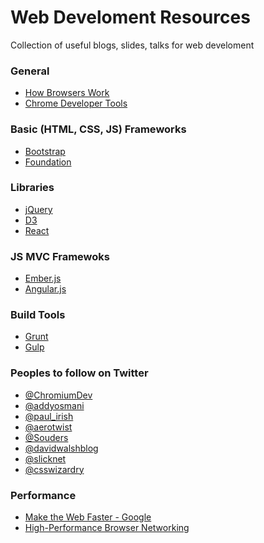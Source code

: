Web Develoment Resources
========================

Collection of useful blogs, slides, talks for web develoment

### General

- [How Browsers Work](http://www.html5rocks.com/en/tutorials/internals/howbrowserswork)
- [Chrome Developer Tools](https://developers.google.com/chrome-developer-tools/)

### Basic (HTML, CSS, JS) Frameworks

- [Bootstrap](http://getbootstrap.com)
- [Foundation](http://foundation.zurb.com)

### Libraries

- [jQuery](http://jquery.com/)
- [D3](http://d3js.org/)
- [React](http://facebook.github.io/react/)

### JS MVC Framewoks

- [Ember.js](http://emberjs.com/)
- [Angular.js](http://angularjs.org/)

### Build Tools

- [Grunt](http://gruntjs.com/)
- [Gulp](http://gulpjs.com/)

### Peoples to follow on Twitter

- [@ChromiumDev](https://twitter.com/ChromiumDev)
- [@addyosmani](https://twitter.com/addyosmani)
- [@paul_irish](https://twitter.com/paul_irish)
- [@aerotwist](https://twitter.com/aerotwist)
- [@Souders](https://twitter.com/Souders)
- [@davidwalshblog](https://twitter.com/davidwalshblog)
- [@slicknet](https://twitter.com/slicknet)
- [@csswizardry](https://twitter.com/csswizardry)

### Performance

- [Make the Web Faster - Google](https://developers.google.com/speed/)
- [High-Performance Browser Networking](http://chimera.labs.oreilly.com/books/1230000000545/index.html)
